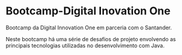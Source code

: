 # Bootcamp-Digital Inovation One

Bootcamp da Digital Innovation One em parceria com o Santander.

Neste bootcamp há uma série de desafios de projeto envolvendo as principais tecnologias utilizadas no desenvolvimento com Java.
